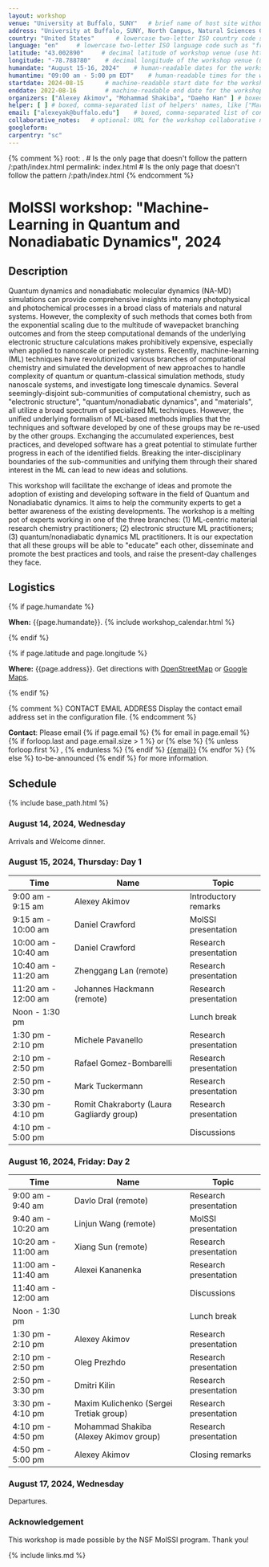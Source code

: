 ```yaml
---
layout: workshop
venue: "University at Buffalo, SUNY"   # brief name of host site without address (e.g., "Euphoric State University")
address: "University at Buffalo, SUNY, North Campus, Natural Sciences Complex"   # full street address of workshop (e.g., "Room A, 123 Forth Street, Blimingen, Euphoria")
country: "United States"      # lowercase two-letter ISO country code such as "fr" (see https://en.wikipedia.org/wiki/ISO_3166-1#Current_codes)
language: "en"     # lowercase two-letter ISO language code such as "fr" (see https://en.wikipedia.org/wiki/List_of_ISO_639-1_codes)
latitude: "43.002890"     # decimal latitude of workshop venue (use https://www.latlong.net/)
longitude: "-78.788780"    # decimal longitude of the workshop venue (use https://www.latlong.net)
humandate: "August 15-16, 2024"    # human-readable dates for the workshop (e.g., "Feb 17-18, 2020")
humantime: "09:00 am - 5:00 pm EDT"    # human-readable times for the workshop (e.g., "9:00 am - 4:30 pm")
startdate: 2024-08-15      # machine-readable start date for the workshop in YYYY-MM-DD format like 2015-01-01
enddate: 2022-08-16        # machine-readable end date for the workshop in YYYY-MM-DD format like 2015-01-02
organizers: ["Alexey Akimov", "Mohammad Shakiba", "Daeho Han" ] # boxed, comma-separated list of instructors' names as strings, like ["Kay McNulty", "Betty Jennings", "Betty Snyder"]
helper: [ ] # boxed, comma-separated list of helpers' names, like ["Marlyn Wescoff", "Fran Bilas", "Ruth Lichterman"]
email: ["alexeyak@buffalo.edu"]    # boxed, comma-separated list of contact email addresses for the host, lead instructor, or whoever else is handling questions, like ["marlyn.wescoff@example.org", "fran.bilas@example.org", "ruth.lichterman@example.org"]
collaborative_notes:   # optional: URL for the workshop collaborative notes, e.g. an Etherpad or Google Docs document (e.g., https://pad.carpentries.org/2015-01-01-euphoria)
googleform: 
carpentry: "sc"
---
```



{% comment %}
root: .  # Is the only page that doesn't follow the pattern /:path/index.html
permalink: index.html  # Is the only page that doesn't follow the pattern /:path/index.html
{% endcomment %}


# MolSSI workshop: "Machine-Learning in Quantum and Nonadiabatic Dynamics", 2024

## Description

Quantum dynamics and nonadiabatic molecular dynamics (NA-MD) simulations can provide comprehensive insights into many 
photophysical and photochemical processes in a broad class of materials and natural systems. However, the complexity of such methods that
comes both from the exponential scaling due to the multitude of wavepacket branching outcomes and from the steep computational demands 
of the underlying electronic structure calculations makes prohibitively expensive, especially when applied to nanoscale or periodic systems. 
Recently, machine-learning (ML) techniques have revolutionized various branches of computational chemistry and simulated the development 
of new approaches to handle complexity of quantum or quantum-classical simulation methods, study nanoscale systems, and investigate long 
timescale dynamics. Several seemingly-disjoint sub-communities of computational chemistry, such as "electronic structure", "quantum/nonadiabatic 
dynamics", and "materials", all utilize a broad spectrum of specialized ML techniques. However, the unified underlying formalism of ML-based 
methods implies that the techniques and software developed by one of these groups may be re-used by the other groups. Exchanging the accumulated 
experiences, best practices, and developed software has a great potential to stimulate further progress in each of the identified fields. 
Breaking the inter-disciplinary boundaries of the sub-communities and unifying them through their shared interest in the ML can lead to 
new ideas and solutions.

This workshop will facilitate the exchange of ideas and promote the adoption of existing and developing software in the field of 
Quantum and Nonadiabatic dynamics. It aims to help the community experts to get a better awareness of the existing developments. 
The workshop is a melting pot of experts working in one of the three branches: (1) ML-centric material research chemistry practitioners; 
(2) electronic structure ML practitioners; (3) quantum/nonadiabatic dynamics ML practitioners. It is our expectation that all these groups
 will be able to "educate" each other, disseminate and promote the best practices and tools, and raise the present-day challenges they face.


## Logistics

{% if page.humandate %}
<p id="when">
  <strong>When:</strong>
  {{page.humandate}}.
  {% include workshop_calendar.html %}
</p>
{% endif %}

{% if page.latitude and page.longitude %}
<p id="where">
  <strong>Where:</strong>
  {{page.address}}.
  Get directions with
  <a href="//www.openstreetmap.org/?mlat={{page.latitude}}&mlon={{page.longitude}}&zoom=16">OpenStreetMap</a>
  or
  <a href="//maps.google.com/maps?q={{page.latitude}},{{page.longitude}}">Google Maps</a>.
</p>
{% endif %}

{% comment %}
CONTACT EMAIL ADDRESS
Display the contact email address set in the configuration file.
{% endcomment %}
<p id="contact">
  <strong>Contact</strong>:
  Please email
  {% if page.email %}
  {% for email in page.email %}
  {% if forloop.last and page.email.size > 1 %}
  or
  {% else %}
  {% unless forloop.first %}
  ,
  {% endunless %}
  {% endif %}
  <a href='mailto:{{email}}'>{{email}}</a>
  {% endfor %}
  {% else %}
  to-be-announced
  {% endif %}
  for more information.
</p>


## Schedule
{% include base_path.html %}

### August 14, 2024, Wednesday

 Arrivals and Welcome dinner.

### August 15, 2024, Thursday: Day 1

|       Time           |       Name       |         Topic                            |
|----------------------|------------------|------------------------------------------|
|  9:00 am -  9:15 am  | Alexey Akimov    | Introductory remarks                     |
|  9:15 am - 10:00 am  | Daniel Crawford  | MolSSI presentation                      |
| 10:00 am - 10:40 am  | Daniel Crawford  | Research presentation                    |
| 10:40 am - 11:20 am  | Zhenggang Lan (remote)  | Research presentation             |
| 11:20 am - 12:00 am  | Johannes Hackmann (remote)  | Research presentation         |
| Noon -      1:30 pm  | |  Lunch break |
|  1:30 pm -  2:10 pm  | Michele Pavanello  | Research presentation         |
|  2:10 pm -  2:50 pm  | Rafael Gomez-Bombarelli  | Research presentation         |
|  2:50 pm -  3:30 pm  | Mark Tuckermann  | Research presentation         |
|  3:30 pm -  4:10 pm  | Romit Chakraborty (Laura Gagliardy group)  | Research presentation      |
|  4:10 pm -  5:00 pm  |   | Discussions      |


### August 16, 2024, Friday: Day 2

|       Time           |       Name       |         Topic                            |
|----------------------|------------------|------------------------------------------|
|  9:00 am -  9:40 am  | Davlo Dral (remote)  | Research presentation                |
|  9:40 am - 10:20 am  | Linjun Wang (remote)  | MolSSI presentation                 |
| 10:20 am - 11:00 am  | Xiang Sun (remote)  | Research presentation                    |
| 11:00 am - 11:40 am  | Alexei Kananenka   | Research presentation             |
| 11:40 am - 12:00 am  |   | Discussions         |
| Noon -      1:30 pm  | |  Lunch break |
|  1:30 pm -  2:10 pm  | Alexey Akimov  | Research presentation         |
|  2:10 pm -  2:50 pm  | Oleg Prezhdo  | Research presentation         |
|  2:50 pm -  3:30 pm  | Dmitri Kilin  | Research presentation         |
|  3:30 pm -  4:10 pm  | Maxim Kulichenko (Sergei Tretiak group)  | Research presentation      |
|  4:10 pm -  4:50 pm  | Mohammad Shakiba (Alexey Akimov group)  | Research presentation      |
|  4:50 pm -  5:00 pm  | Alexey Akimov | Closing remarks      |

### August 17, 2024, Wednesday

 Departures.


### Acknowledgement

This workshop is made possible by the NSF MolSSI program. Thank you!


{% include links.md %}
